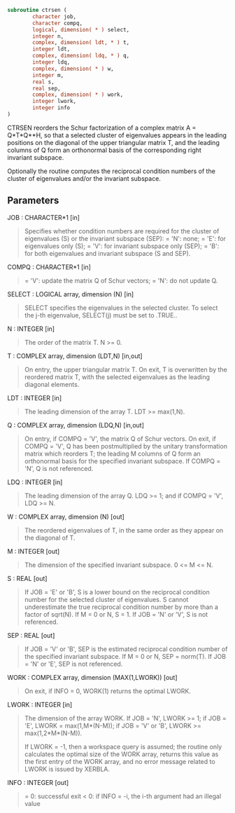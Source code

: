 ```fortran
subroutine ctrsen (
        character job,
        character compq,
        logical, dimension( * ) select,
        integer n,
        complex, dimension( ldt, * ) t,
        integer ldt,
        complex, dimension( ldq, * ) q,
        integer ldq,
        complex, dimension( * ) w,
        integer m,
        real s,
        real sep,
        complex, dimension( * ) work,
        integer lwork,
        integer info
)
```

CTRSEN reorders the Schur factorization of a complex matrix
A = Q\*T\*Q\*\*H, so that a selected cluster of eigenvalues appears in
the leading positions on the diagonal of the upper triangular matrix
T, and the leading columns of Q form an orthonormal basis of the
corresponding right invariant subspace.

Optionally the routine computes the reciprocal condition numbers of
the cluster of eigenvalues and/or the invariant subspace.

## Parameters
JOB : CHARACTER\*1 [in]
> Specifies whether condition numbers are required for the
> cluster of eigenvalues (S) or the invariant subspace (SEP):
> = 'N': none;
> = 'E': for eigenvalues only (S);
> = 'V': for invariant subspace only (SEP);
> = 'B': for both eigenvalues and invariant subspace (S and
> SEP).

COMPQ : CHARACTER\*1 [in]
> = 'V': update the matrix Q of Schur vectors;
> = 'N': do not update Q.

SELECT : LOGICAL array, dimension (N) [in]
> SELECT specifies the eigenvalues in the selected cluster. To
> select the j-th eigenvalue, SELECT(j) must be set to .TRUE..

N : INTEGER [in]
> The order of the matrix T. N >= 0.

T : COMPLEX array, dimension (LDT,N) [in,out]
> On entry, the upper triangular matrix T.
> On exit, T is overwritten by the reordered matrix T, with the
> selected eigenvalues as the leading diagonal elements.

LDT : INTEGER [in]
> The leading dimension of the array T. LDT >= max(1,N).

Q : COMPLEX array, dimension (LDQ,N) [in,out]
> On entry, if COMPQ = 'V', the matrix Q of Schur vectors.
> On exit, if COMPQ = 'V', Q has been postmultiplied by the
> unitary transformation matrix which reorders T; the leading M
> columns of Q form an orthonormal basis for the specified
> invariant subspace.
> If COMPQ = 'N', Q is not referenced.

LDQ : INTEGER [in]
> The leading dimension of the array Q.
> LDQ >= 1; and if COMPQ = 'V', LDQ >= N.

W : COMPLEX array, dimension (N) [out]
> The reordered eigenvalues of T, in the same order as they
> appear on the diagonal of T.

M : INTEGER [out]
> The dimension of the specified invariant subspace.
> 0 <= M <= N.

S : REAL [out]
> If JOB = 'E' or 'B', S is a lower bound on the reciprocal
> condition number for the selected cluster of eigenvalues.
> S cannot underestimate the true reciprocal condition number
> by more than a factor of sqrt(N). If M = 0 or N, S = 1.
> If JOB = 'N' or 'V', S is not referenced.

SEP : REAL [out]
> If JOB = 'V' or 'B', SEP is the estimated reciprocal
> condition number of the specified invariant subspace. If
> M = 0 or N, SEP = norm(T).
> If JOB = 'N' or 'E', SEP is not referenced.

WORK : COMPLEX array, dimension (MAX(1,LWORK)) [out]
> On exit, if INFO = 0, WORK(1) returns the optimal LWORK.

LWORK : INTEGER [in]
> The dimension of the array WORK.
> If JOB = 'N', LWORK >= 1;
> if JOB = 'E', LWORK = max(1,M\*(N-M));
> if JOB = 'V' or 'B', LWORK >= max(1,2\*M\*(N-M)).
> 
> If LWORK = -1, then a workspace query is assumed; the routine
> only calculates the optimal size of the WORK array, returns
> this value as the first entry of the WORK array, and no error
> message related to LWORK is issued by XERBLA.

INFO : INTEGER [out]
> = 0:  successful exit
> < 0:  if INFO = -i, the i-th argument had an illegal value
